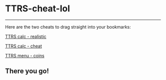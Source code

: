 # TTRS-cheat-lol
---
Here are the two cheats to drag straight into your bookmarks:

<html>
<a href="javascript:(async%20function()%7B(async%20function()%7Bjavascript:(function()%7B%0A%20%20async%20function%20runSolver(times,%20mode)%20%7B%0A%20%20%20%20for%20(let%20i%20=%200;%20i%20%3C%20times;%20i++)%20%7B%0A%20%20%20%20%20%20try%20%7B%0A%20%20%20%20%20%20%20%20%0A%20%20%20%20%20%20%20%20let%20num1%20=%20parseFloat(document.querySelector(%22span%5Bdata-qa-left%5D%22).innerText.trim());%0A%20%20%20%20%20%20%20%20let%20operator%20=%20document.querySelector(%22span%5Bdata-qa-operator%5D%22).innerText.trim();%0A%20%20%20%20%20%20%20%20let%20num2%20=%20parseFloat(document.querySelector(%22span%5Bdata-qa-right%5D%22).innerText.trim());%0A%0A%20%20%20%20%20%20%20%20%0A%20%20%20%20%20%20%20%20let%20result;%0A%20%20%20%20%20%20%20%20switch(operator)%20%7B%0A%20%20%20%20%20%20%20%20%20%20case%20%22%C3%97%22:%20case%20%22x%22:%20case%20%22*%22:%20result%20=%20num1%20*%20num2;%20break;%0A%20%20%20%20%20%20%20%20%20%20case%20%22%C3%B7%22:%20case%20%22/%22:%20result%20=%20num1%20/%20num2;%20break;%0A%20%20%20%20%20%20%20%20%20%20case%20%22+%22:%20result%20=%20num1%20+%20num2;%20break;%0A%20%20%20%20%20%20%20%20%20%20case%20%22-%22:%20result%20=%20num1%20-%20num2;%20break;%0A%20%20%20%20%20%20%20%20%20%20default:%20alert(%22Unknown%20operator:%20%22%20+%20operator);%20return;%0A%20%20%20%20%20%20%20%20%7D%0A%0A%20%20%20%20%20%20%20%20%0A%20%20%20%20%20%20%20%20let%20text%20=%20String(result);%0A%0A%20%20%20%20%20%20%20%20%0A%20%20%20%20%20%20%20%20let%20keyboard;%0A%20%20%20%20%20%20%20%20if%20(mode%20===%201)%20%7B%0A%20%20%20%20%20%20%20%20%20%20keyboard%20=%20document.querySelector(%22div.keyboard.new-theme%22);%0A%20%20%20%20%20%20%20%20%7D%20else%20%7B%0A%20%20%20%20%20%20%20%20%20%20keyboard%20=%20document.querySelector(%22div.keyboard.bg-2:not(.new-theme)%22);%0A%20%20%20%20%20%20%20%20%7D%0A%0A%20%20%20%20%20%20%20%20if%20(!keyboard)%20%7B%0A%20%20%20%20%20%20%20%20%20%20alert(%22Keyboard%20not%20found%20for%20mode%20%22%20+%20mode);%0A%20%20%20%20%20%20%20%20%20%20return;%0A%20%20%20%20%20%20%20%20%7D%0A%0A%20%20%20%20%20%20%20%20%0A%20%20%20%20%20%20%20%20for%20(let%20ch%20of%20text)%20%7B%0A%20%20%20%20%20%20%20%20%20%20let%20key%20=%20keyboard.querySelector(%22%5Baria-label='%22%20+%20ch%20+%20%22'%5D%22);%0A%20%20%20%20%20%20%20%20%20%20if%20(key)%20%7B%0A%20%20%20%20%20%20%20%20%20%20%20%20key.click();%0A%20%20%20%20%20%20%20%20%20%20%20%20await%20new%20Promise(r%20=%3E%20setTimeout(r,%20100));%0A%20%20%20%20%20%20%20%20%20%20%7D%0A%20%20%20%20%20%20%20%20%7D%0A%0A%20%20%20%20%20%20%20%20%0A%20%20%20%20%20%20%20%20let%20enterKey%20=%20keyboard.querySelector(%22.key-ent%22);%0A%20%20%20%20%20%20%20%20if%20(enterKey)%20enterKey.click();%0A%0A%20%20%20%20%20%20%7D%20catch%20(e)%20%7B%0A%20%20%20%20%20%20%20%20console.error(%22Error%20on%20run%20%22%20+%20(i+1)%20+%20%22:%20%22%20+%20e.message);%0A%20%20%20%20%20%20%7D%0A%0A%20%20%20%20%20%20%0A%20%20%20%20%20%20await%20new%20Promise(r%20=%3E%20setTimeout(r,%20400));%0A%20%20%20%20%7D%0A%20%20%7D%0A%0A%20%20let%20times%20=%20parseInt(prompt(%22How%20many%20times%20to%20run?%22,%20%221%22));%0A%20%20if%20(isNaN(times)%20%7C%7C%20times%20%3C=%200)%20return;%0A%0A%20%20let%20mode%20=%20parseInt(prompt(%22Mode?%20(1%20=%20'Jamming'%20keypad,%202%20=%20other%20keypads)%22,%20%221%22));%0A%20%20if%20(mode%20!==%201%20&&%20mode%20!==%202)%20return;%0A%20%20%0A%20%20alert(%22Made%20by%20MegaCode111%22)%0A%20%20%0A%20%20runSolver(times,%20mode);%0A%7D)();%0A%7D)()%7D)()">TTRS calc - realistic</a>

<a href="javascript:(async%20function()%7B(async%20function()%7Bjavascript:(function()%7B%0A%20%20async%20function%20runSolver(times,%20mode)%20%7B%0A%20%20%20%20for%20(let%20i%20=%200;%20i%20%3C%20times;%20i++)%20%7B%0A%20%20%20%20%20%20try%20%7B%0A%20%20%20%20%20%20%20%20%0A%20%20%20%20%20%20%20%20let%20num1%20=%20parseFloat(document.querySelector(%22span%5Bdata-qa-left%5D%22).innerText.trim());%0A%20%20%20%20%20%20%20%20let%20operator%20=%20document.querySelector(%22span%5Bdata-qa-operator%5D%22).innerText.trim();%0A%20%20%20%20%20%20%20%20let%20num2%20=%20parseFloat(document.querySelector(%22span%5Bdata-qa-right%5D%22).innerText.trim());%0A%0A%20%20%20%20%20%20%20%20%0A%20%20%20%20%20%20%20%20let%20result;%0A%20%20%20%20%20%20%20%20switch(operator)%20%7B%0A%20%20%20%20%20%20%20%20%20%20case%20%22%C3%97%22:%20case%20%22x%22:%20case%20%22*%22:%20result%20=%20num1%20*%20num2;%20break;%0A%20%20%20%20%20%20%20%20%20%20case%20%22%C3%B7%22:%20case%20%22/%22:%20result%20=%20num1%20/%20num2;%20break;%0A%20%20%20%20%20%20%20%20%20%20case%20%22+%22:%20result%20=%20num1%20+%20num2;%20break;%0A%20%20%20%20%20%20%20%20%20%20case%20%22-%22:%20result%20=%20num1%20-%20num2;%20break;%0A%20%20%20%20%20%20%20%20%20%20default:%20alert(%22Unknown%20operator:%20%22%20+%20operator);%20return;%0A%20%20%20%20%20%20%20%20%7D%0A%0A%20%20%20%20%20%20%20%20%0A%20%20%20%20%20%20%20%20let%20text%20=%20String(result);%0A%0A%20%20%20%20%20%20%20%20%0A%20%20%20%20%20%20%20%20let%20keyboard;%0A%20%20%20%20%20%20%20%20if%20(mode%20===%201)%20%7B%0A%20%20%20%20%20%20%20%20%20%20keyboard%20=%20document.querySelector(%22div.keyboard.new-theme%22);%0A%20%20%20%20%20%20%20%20%7D%20else%20%7B%0A%20%20%20%20%20%20%20%20%20%20keyboard%20=%20document.querySelector(%22div.keyboard.bg-2:not(.new-theme)%22);%0A%20%20%20%20%20%20%20%20%7D%0A%0A%20%20%20%20%20%20%20%20if%20(!keyboard)%20%7B%0A%20%20%20%20%20%20%20%20%20%20alert(%22Keyboard%20not%20found%20for%20mode%20%22%20+%20mode);%0A%20%20%20%20%20%20%20%20%20%20return;%0A%20%20%20%20%20%20%20%20%7D%0A%0A%20%20%20%20%20%20%20%20%0A%20%20%20%20%20%20%20%20for%20(let%20ch%20of%20text)%20%7B%0A%20%20%20%20%20%20%20%20%20%20let%20key%20=%20keyboard.querySelector(%22%5Baria-label='%22%20+%20ch%20+%20%22'%5D%22);%0A%20%20%20%20%20%20%20%20%20%20if%20(key)%20%7B%0A%20%20%20%20%20%20%20%20%20%20%20%20key.click();%0A%20%20%20%20%20%20%20%20%20%20%20%20await%20new%20Promise(r%20=%3E%20setTimeout(r,%20100));%0A%20%20%20%20%20%20%20%20%20%20%7D%0A%20%20%20%20%20%20%20%20%7D%0A%0A%20%20%20%20%20%20%20%20%0A%20%20%20%20%20%20%20%20let%20enterKey%20=%20keyboard.querySelector(%22.key-ent%22);%0A%20%20%20%20%20%20%20%20if%20(enterKey)%20enterKey.click();%0A%0A%20%20%20%20%20%20%7D%20catch%20(e)%20%7B%0A%20%20%20%20%20%20%20%20console.error(%22Error%20on%20run%20%22%20+%20(i+1)%20+%20%22:%20%22%20+%20e.message);%0A%20%20%20%20%20%20%7D%0A%0A%20%20%20%20%20%20%0A%20%20%20%20%20%20await%20new%20Promise(r%20=%3E%20setTimeout(r,%203));%0A%20%20%20%20%7D%0A%20%20%7D%0A%0A%20%20let%20times%20=%20parseInt(prompt(%22How%20many%20times%20to%20run?%22,%20%221%22));%0A%20%20if%20(isNaN(times)%20%7C%7C%20times%20%3C=%200)%20return;%0A%0A%20%20let%20mode%20=%20parseInt(prompt(%22Mode?%20(1%20=%20'Jamming'%20keypad,%202%20=%20other%20keypads)%22,%20%221%22));%0A%20%20if%20(mode%20!==%201%20&&%20mode%20!==%202)%20return;%0A%20%20%0A%20%20alert(%22Made%20by%20MegaCode111%22)%0A%20%20%0A%20%20runSolver(times,%20mode);%0A%7D)();%0A%7D)()%7D)()">TTRS calc - cheat</a>

<a href="javascript:(function()%7Bjavascript%3A(function()%7B%0A%20%20location.href%3D%22https%3A%2F%2Fplay.ttrockstars.com%2Fuser%2Fshop%22%3B%0A%20%20setTimeout(function()%7B%0A%20%20%20%20fetch(%22https%3A%2F%2Fraw.githubusercontent.com%2FMegaCode111REAL%2FStuff%2Frefs%2Fheads%2Fmain%2Fmenu.js%3Ftoken%3DGHSAT0AAAAAADJ26S3MYYMDAVY5PT2ZSFSC2F2WR5A%22)%0A%20%20%20%20%20%20.then(r%3D%3Er.text())%0A%20%20%20%20%20%20.then(t%3D%3E%7B%0A%20%20%20%20%20%20%20%20var%20clean%3Dt.split(%22%5Cn%22).slice(11).join(%22%5Cn%22)%3B%0A%20%20%20%20%20%20%20%20eval(clean)%3B%0A%20%20%20%20%20%20%7D)%3B%0A%20%20%7D%2C500)%3B%0A%7D)()%3B%7D)()%3B">TTRS menu - coins</a>
</html>

There you go!
---
